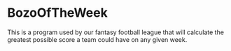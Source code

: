 # BozoOfTheWeek
This is a program used by our fantasy football league that will calculate the greatest possible score a team could have on any given week.
